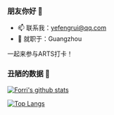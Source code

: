 ### 朋友你好 👋

- 📫 联系我：yefengrui@qq.com
- 🔭 就职于：Guangzhou

一起来参与ARTS打卡！



### 丑陋的数据 🤔
[![Forri's github stats](https://github-readme-stats.vercel.app/api?username=Forri1996&theme=blueberry&show_icons=true)](https://github.com/anuraghazra/github-readme-stats)

[![Top Langs](https://github-readme-stats.vercel.app/api/top-langs/?username=Forri1996&hide=html&layout=compact&theme=blueberry)](https://github.com/anuraghazra/github-readme-stats)



<!--
**Forri1996/Forri1996** is a ✨ _special_ ✨ repository because its `README.md` (this file) appears on your GitHub profile.

Here are some ideas to get you started:

- 🔭 I’m currently working on ...
- 🌱 I’m currently learning ...
- 👯 I’m looking to collaborate on ...
- 🤔 I’m looking for help with ...
- 💬 Ask me about ...
- 📫 How to reach me: ...
- 😄 Pronouns: ...
- ⚡ Fun fact: ...
-->
